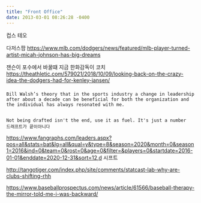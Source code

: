 ```yaml
---
title: "Front Office"
date: 2013-03-01 08:26:28 -0400
---
```


컵스 테오

다저스팜
https://www.mlb.com/dodgers/news/featured/mlb-player-turned-artist-micah-johnson-has-big-dreams

잰슨이 포수에서 바꿀떄 지금 한화감독이 코치
https://theathletic.com/579021/2018/10/09/looking-back-on-the-crazy-idea-the-dodgers-had-for-kenley-jansen/

###
```
Bill Walsh’s theory that in the sports industry a change in leadership after about a decade can be beneficial for both the organization and the individual has always resonated with me.


Not being drafted isn't the end, use it as fuel. It's just a number
드래프트가 끝이아니다
```

https://www.fangraphs.com/leaders.aspx?pos=all&stats=bat&lg=all&qual=y&type=8&season=2020&month=0&season1=2016&ind=0&team=0&rost=0&age=0&filter=&players=0&startdate=2016-01-01&enddate=2020-12-31&sort=12,d 시프트

http://tangotiger.com/index.php/site/comments/statcast-lab-why-are-clubs-shifting-rhh

https://www.baseballprospectus.com/news/article/61566/baseball-therapy-the-mirror-told-me-i-was-backward/
